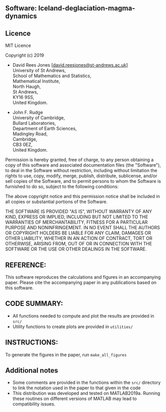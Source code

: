 ## Software: Iceland-deglaciation-magma-dynamics


## Licence 

MIT Licence

Copyright (c) 2019  

* David Rees Jones [david.reesjones@st-andrews.ac.uk]   
University of St Andrews,    
School of Mathematics and Statistics,   
Mathematical Institute,   
North Haugh,   
St Andrews,   
KY16 9SS,  
United Kingdom.    

* John F. Rudge   
University of Cambridge,  
Bullard Laboratories,  
Department of Earth Sciences,  
Madingley Road,  
Cambridge,  
CB3 0EZ,  
United Kingdom.  

Permission is hereby granted, free of charge, to any person obtaining a copy
of this software and associated documentation files (the "Software"), to deal
in the Software without restriction, including without limitation the rights
to use, copy, modify, merge, publish, distribute, sublicense, and/or sell
copies of the Software, and to permit persons to whom the Software is
furnished to do so, subject to the following conditions:

The above copyright notice and this permission notice shall be included in all
copies or substantial portions of the Software.

THE SOFTWARE IS PROVIDED "AS IS", WITHOUT WARRANTY OF ANY KIND, EXPRESS OR
IMPLIED, INCLUDING BUT NOT LIMITED TO THE WARRANTIES OF MERCHANTABILITY,
FITNESS FOR A PARTICULAR PURPOSE AND NONINFRINGEMENT. IN NO EVENT SHALL THE
AUTHORS OR COPYRIGHT HOLDERS BE LIABLE FOR ANY CLAIM, DAMAGES OR OTHER
LIABILITY, WHETHER IN AN ACTION OF CONTRACT, TORT OR OTHERWISE, ARISING FROM,
OUT OF OR IN CONNECTION WITH THE SOFTWARE OR THE USE OR OTHER DEALINGS IN THE
SOFTWARE.

## REFERENCE: 
This software reproduces the calculations and figures in an accompanying paper. Please cite the accompanying paper in any publications based on this software.

## CODE SUMMARY: 
* All functions needed to compute and plot the results are provided in `src/`
* Utility functions to create plots are provided in `utilities/` 

## INSTRUCTIONS:
To generate the figures in the paper, run `make_all_figures`

## Additional notes 
* Some comments are provided in the functions within the `src/` directory to link the notation used in the paper to that given in the code
* This distribution was developed and tested on MATLAB2019a. 
Running these routines on different versions of MATLAB may lead to compatibility issues.